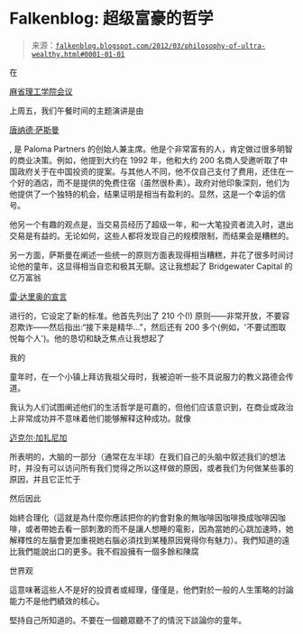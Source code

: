 <!--yml

分类: 未分类

日期: 2024-05-12 20:33:51

-->

# Falkenblog: 超级富豪的哲学

> 来源：[`falkenblog.blogspot.com/2012/03/philosophy-of-ultra-wealthy.html#0001-01-01`](http://falkenblog.blogspot.com/2012/03/philosophy-of-ultra-wealthy.html#0001-01-01)

在

[麻省理工学院会议](http://www.mitsloaninvestment.com/Conference-Agenda.html)

上周五，我们午餐时间的主题演讲是由

[唐纳德·萨斯曼](http://www.mitsloaninvestment.com/DonaldSussman.html)

, 是 Paloma Partners 的创始人兼主席。他是个非常富有的人，肯定做过很多明智的商业决策。例如，他提到大约在 1992 年，他和大约 200 名商人受邀听取了中国政府关于在中国投资的提案。与其他人不同，他不仅自己支付了费用，还住在一个好的酒店，而不是提供的免费住宿（虽然很朴素）。政府对他印象深刻，他们为他提供了一个独特的机会，结果证明是相当有盈利的。显然，这是一个幸运的信号。

他另一个有趣的观点是，当交易员经历了超级一年，和一大笔投资者流入时，退出交易是有益的。无论如何，这些人都将发现自己的规模限制，而结果会是糟糕的。

另一方面，萨斯曼在阐述一些统一的原则方面表现得相当糟糕，并花了很多时间讨论他的童年，这显得相当自恋和极其无聊。这让我想起了 Bridgewater Capital 的亿万富翁

[雷·达里奥的宣言](http://www.bwater.com/Uploads/FileManager/Principles/Bridgewater-Associates-Ray-Dalio-Principles.pdf)

进行的，它设定了新的标准。他首先列出了 210 个(!) 原则——非常开放，不要容忍欺诈——然后指出:“接下来是精华...”，然后还有 200 多个(例如，'不要试图取悦每个人')。他的恳切和缺乏焦点让我想起了

我的

童年时，在一个小镇上拜访我祖父母时，我被迫听一些不具说服力的教义路德会传道。

我认为人们试图阐述他们的生活哲学是可嘉的，但他们应该意识到，在商业或政治上非常成功并不意味着他们能够解释这种成功。就像

[迈克尔·加扎尼加](http://www.amazon.com/Whos-Charge-Free-Science-Brain/dp/0061906107/ref=sr_1_1?s=books&ie=UTF8&qid=1331592463&sr=1-1)

所表明的，大脑的一部分（通常在左半球）在我们自己的头脑中叙述我们的想法时，并没有可以访问所有我们觉得之所以这样做的原因，或者我们为何做某些事的原因，并且它正忙于

然后因此

始終合理化（這就是為什麼你應該把你的約會對象的無咖啡因咖啡換成咖啡因咖啡，或者帶她去看一部刺激的而不是讓人想睡的電影，因為當她的心跳加速時，她解釋性的左腦會更加重視她右腦必須找到某種原因覺得你有魅力）。我們知道的遠比我們能說出口的更多。我不假設擁有一個多餘和陳腐

世界观

這意味著這些人不是好的投資者或經理，僅僅是，他們對於一般的人生策略的討論能力不是他們績效的核心。

堅持自己所知道的。不要在一個聽眾聽不了的情況下談論你的童年。
